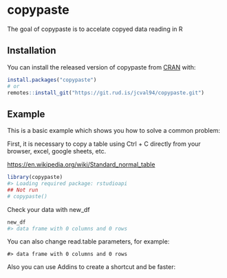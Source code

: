
<!-- README.md is generated from README.Rmd. Please edit that file -->

# copypaste

<!-- badges: start -->

<!-- badges: end -->

The goal of copypaste is to accelate copyed data reading in R

## Installation

You can install the released version of copypaste from
[CRAN](https://CRAN.R-project.org) with:

``` r
install.packages("copypaste")
# or
remotes::install_git("https://git.rud.is/jcval94/copypaste.git")
```

## Example

This is a basic example which shows you how to solve a common problem:

First, it is necessary to copy a table using Ctrl + C directly from your
browser, excel, google sheets, etc.

<https://en.wikipedia.org/wiki/Standard_normal_table>

``` r
library(copypaste)
#> Loading required package: rstudioapi
## Not run
# copypaste()
```

Check your data with new\_df

``` r
new_df
#> data frame with 0 columns and 0 rows
```

You can also change read.table parameters, for example:

    #> data frame with 0 columns and 0 rows

Also you can use Addins to create a shortcut and be faster:
